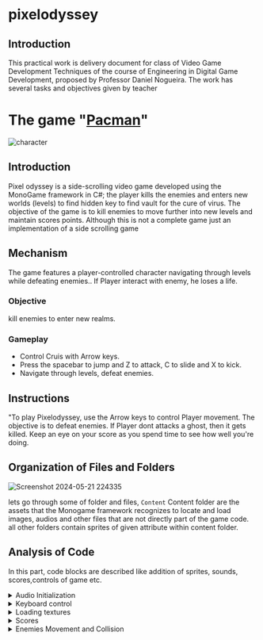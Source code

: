 # pixelodyssey
## Introduction
This practical work is delivery document for class of Video Game Development Techniques of the course of Engineering in Digital Game Development, proposed by Professor Daniel Nogueira. The work has several tasks and objectives given by teacher

# The game "[Pacman](https://github.com/Mnbel555/PIxlOdyssey)"
![character](https://github.com/Mnbel555/pixelodyssey/assets/125232753/74e83f43-766b-4570-a7f1-717f02884061)


## Introduction
Pixel odyssey is a side-scrolling video game  developed using the MonoGame framework in C#; the player kills the enemies and enters new worlds (levels) to find hidden key to find vault for the cure of virus. The objective of the game is to kill enemies to move further into new levels and maintain scores points. Although this is not a complete game just an implementation of a side scrolling game

## Mechanism 
 The game features a player-controlled character navigating through levels while defeating enemies.. If Player interact with enemy, he loses a life.

### Objective
kill enemies to enter new realms.

### Gameplay
- Control Cruis with Arrow keys.
- Press the spacebar to jump and Z to attack, C to slide and X to kick.
- Navigate through levels, defeat enemies.
  
## Instructions 
"To play Pixelodyssey, use the Arrow keys to control Player movement. The objective is to defeat enemies. If Player dont attacks a ghost, then it gets killed. Keep an eye on your score as you spend time to see how well you're doing.

## Organization of Files and Folders
![Screenshot 2024-05-21 224335](https://github.com/Mnbel555/pixelodyssey/assets/125232753/2acbf29b-84a7-4780-a2b7-4d8336a5e87f)


lets go through some of folder and files, `Content`  Content folder are  the  assets  that the  Monogame  framework recognizes  to locate and load images, audios and other files that are not directly part of the game code. all other folders contain sprites of given attribute within content folder.

##  Analysis of Code
In this part, code blocks are described like addition of sprites, sounds, scores,controls of game etc.

 <details>
    <summary>Audio Initialization</summary>
initializing sound
   
```csharp
//character.cs
  public void LoadContent(ContentManager content)
    {
        _slashSoundEffect = content.Load<SoundEffect>("slashing"); // Loading sound effect
    }

```
use of sound during attack

```csharp

if (_isSlashing && _animationManager.CurrentFrame == 0)
{
    _slashSound.Play();
}

```

</details>

<details>
    <summary>Keyboard control</summary>
  
  
Check for action inputs first, all inputs are assigned and conditions checked respectively

```csharp
// Get the current state of the keyboard
var keyboardState = Keyboard.GetState();

// Check if the right arrow key and Z key are pressed
bool isRightPressed = keyboardState.IsKeyDown(Keys.Right);
bool isZPressed = keyboardState.IsKeyDown(Keys.Z);

// Check if the Z key is pressed and no slashing action is already in progress
if (isZPressed && !(_isSlashing || _isRunSlashing))
{
    // Check if the right arrow key is pressed along with Z key
    if (isRightPressed)
    {
        _isRunSlashing = true;
        _animationManager.Play(_animations["RunSlashing"]);
        _velocity.X = _speed; // Move forward while run slashing
    }
    else
    {
        _isSlashing = true;
        _animationManager.Play(_animations["Slashing"]);
    }
}
// Check if the X key is pressed and no kicking action is already in progress
else if (keyboardState.IsKeyDown(Keys.X) && !_isKicking)
{
    _isKicking = true;
    _animationManager.Play(_animations["Kicking"]);
}
// Check if the C key is pressed and no sliding action is already in progress
else if (keyboardState.IsKeyDown(Keys.C) && !_isSliding)
{
    _isSliding = true;
    _animationManager.Play(_animations["Sliding"]);
    _velocity.X = _speed * 4; // Move forward while sliding
}
// Check if only the right arrow key is pressed and no other action is in progress
else if (isRightPressed && !_isJumping && !_isKicking && !_isSliding && !_isSlashing && !_isRunSlashing)
{
    _velocity.X = _speed;
    _animationManager.Play(_animations["Walking"]);
}
// Check if no action is in progress
else if (!_isJumping && !_isKicking && !_isSliding && !_isSlashing && !_isRunSlashing)
{
    _animationManager.Play(_animations["IdleBlinking"]);
}

```

Handle jump logic and other action logics

```csharp
// Check if the space key is pressed and the character is not already jumping
if (keyboardState.IsKeyDown(Keys.Space) && !_isJumping)
{
    _isJumping = true;
    _velocity.Y = _jumpSpeed;
    _animationManager.Play(_animations["JumpStart"]);
}

// Check if the character is currently kicking
if (_isKicking)
{
    // Check if the kicking animation is complete
    if (_animationManager.CurrentAnimation == _animations["Kicking"] && _animationManager.CurrentFrame == _animationManager.CurrentAnimation.FrameCount - 1)
    {
        _isKicking = false;
        _animationManager.Play(_animations["IdleBlinking"]);
    }
}

// Check if the character is currently slashing
if (_isSlashing)
{
    // Check if the slashing animation is complete
    if (_animationManager.CurrentAnimation == _animations["Slashing"] && _animationManager.CurrentFrame == _animationManager.CurrentAnimation.FrameCount - 1)
    {
        _isSlashing = false;
        _animationManager.Play(_animations["IdleBlinking"]);
    }
}

// Check if the character is currently running and slashing
if (_isRunSlashing)
{
    // Check if the running and slashing animation is complete
    if (_animationManager.CurrentAnimation == _animations["RunSlashing"] && _animationManager.CurrentFrame == _animationManager.CurrentAnimation.FrameCount - 1)
    {
        _isRunSlashing = false;
        _animationManager.Play(_animations["IdleBlinking"]);
    }
}

// Check if the character is currently sliding
if (_isSliding)
{
    // Check if the sliding animation is complete
    if (_animationManager.CurrentAnimation == _animations["Sliding"] && _animationManager.CurrentFrame == _animationManager.CurrentAnimation.FrameCount - 1)
    {
        _isSliding = false;
        _animationManager.Play(_animations["IdleBlinking"]);
    }
}

```
</details>

<details>
    <summary>Loading textures</summary>
  
  
 
The LoadContent method initializes the _character object, sets up event handlers for animation completion, and loads necessary content, including the character's slash sound effect.

```csharp
  // Load the background textures
backgroundTextures = new List<Texture2D>();
string[] backgroundFiles = Directory.GetFiles("Content/Background", "*.png");
foreach (var file in backgroundFiles)
{
    // Open the file 
    using (var stream = new FileStream(file, FileMode.Open))
    {
        // Load the texture from the 
        var texture = Texture2D.FromStream(game.GraphicsDevice, stream);
        
        // Add the original texture and its horizontally flipped version to the list
        backgroundTextures.Add(texture);
        backgroundTextures.Add(Texture2DExtensions.FlipHorizontally(texture, game.GraphicsDevice));
    }
}

// Load other textures and assets
heartTexture = game.Content.Load<Texture2D>("lifeline");
pathTexture = game.Content.Load<Texture2D>("hillPath");
slashSoundEffect = game.Content.Load<SoundEffect>("slashing");
trophyTexture = game.Content.Load<Texture2D>("trophy");
_font = game.Content.Load<SpriteFont>("ButtonFont");

```
Handling of backgrounds of levels
```csharp
   // Load the next background texture
        if (_currentLevel <= 2)
        {
            // For the first two levels, use the predefined backgrounds
            if (backgroundTextures.Count >= _currentLevel * 2)
            {
                Texture2D nextBackground = backgroundTextures[(_currentLevel - 1) * 2];
                Texture2D flippedBackground = backgroundTextures[(_currentLevel - 1) * 2 + 1];

                backgroundTextures.Clear();
                backgroundTextures.Add(nextBackground);
                backgroundTextures.Add(flippedBackground);
            }
        }
        else
        {
            // For levels beyond the second, select a random background from the list
            Random random = new Random();
            string[] backgroundFiles = Directory.GetFiles("Content/Background", "*.png");
            int randomIndex = random.Next(0, backgroundFiles.Length);
            using (var stream = new FileStream(backgroundFiles[randomIndex], FileMode.Open))
            {
                Texture2D newBackground = Texture2D.FromStream(game.GraphicsDevice, stream);
                Texture2D flippedBackground = Texture2DExtensions.FlipHorizontally(newBackground, game.GraphicsDevice);

                backgroundTextures.Clear();
                backgroundTextures.Add(newBackground);
                backgroundTextures.Add(flippedBackground);
            }
        }

```
</details>

<details>
    <summary>Scores</summary>
  

                                                                                                                                                  
Here,When the player completes a level or achieves a notable milestone in the game, the game logic calculates the time taken to complete that level or milestone. This time duration is represented as a TimeSpan, Once the TimeSpan representing the score is obtained, it is passed to the AddScore method of the ScoreManager instance. 
                                                                                                                                                  
```csharp


    public ScoreManager()
    {
        // Load high scores from file when ScoreManager is instantiated
        _highScores = LoadScores();
    }

    private List<TimeSpan> LoadScores()
    {
        List<TimeSpan> scores = new List<TimeSpan>();
        // Check if the high scores file exists
        if (File.Exists(_scoreFilePath))
        {
            // Read all lines from the file
            var lines = File.ReadAllLines(_scoreFilePath);
            foreach (var line in lines)
            {
                // Try parsing each line into a TimeSpan (representing a score)
                if (TimeSpan.TryParse(line, out TimeSpan score))
                {
                    scores.Add(score); // Add successfully parsed score to the list
                }
            }
        }
        // Return top 5 high scores in descending order
        return scores.OrderByDescending(x => x).Take(5).ToList();
    }

    // Add a new score to the high scores list
    public void AddScore(TimeSpan score)
    {
        _highScores.Add(score); // Add the new score
        // Keep only the top 5 high scores and order them in descending order
        _highScores = _highScores.OrderByDescending(x => x).Take(5).ToList();
        SaveScores(); // Save the updated high scores to the file
    }

    // Save the high scores list to the file
    private void SaveScores()
    {
        File.WriteAllLines(_scoreFilePath, _highScores.Select(x => x.ToString()));
    }

    // Get the top high scores
    public List<TimeSpan> GetHighScores()
    {
        return _highScores; // Return the list of high scores
    }
}


```

In the Draw method of the PlayState class, the score is displayed on the screen using SpriteBatch.DrawString                                                                                                                                                                                                                                                                
```csharp
string timerText = $"Time: {_timer.Minutes:D2}:{_timer.Seconds:D2}:{_timer.Milliseconds:D3}";
Vector2 timerSize = _font.MeasureString(timerText);
spriteBatch.DrawString(_font, timerText, new Vector2(10, game.GraphicsDevice.Viewport.Height - timerSize.Y - 10), Color.White);


```    
</details>

<details>
    <summary>Enemies Movement and Collision</summary>
It iterates through each enemy and checks if the distance between the character and the enemy is less than 150 units.If the distance check passes and the character's bounding box intersects with the enemy's bounding box, and the character is in one of the attack states (IsSlashing, IsKicking, or IsSliding), it removes the enemy from the list of enemies.
  
```csharp
    private void CheckCollisions()
        {
            // Existing enemy collision checks
            for (int i = _enemies.Count - 1; i >= 0; i--)
            {
                if (Vector2.Distance(_character.Position, _enemies[i].Position) < 150)
                {
                    if (_character.BoundingBox.Intersects(_enemies[i].BoundingBox) && (_character.IsSlashing || _character.IsKicking || _character.IsSliding))
                    {
                        _enemies.RemoveAt(i);
                    }
                }
            }

```
This method updates the enemy's behavior based on the player's position. It determines whether to attack or walk towards the player, flips the enemy sprite accordingly, and triggers events when appropriate.

```csharp
public void Update(GameTime gameTime, Vector2 playerPosition)
{
    // Calculate the direction and distance to the player
    Vector2 direction = playerPosition - _position;
    float distance = direction.Length();

    // Check if the player is within attack range
    if (distance < _attackRange)
    {
        // If not already attacking, start attacking
        if (!_isAttacking)
        {
            _isAttacking = true;
            _hasSlashed = false;
            _animationManager.Play(_animations["Slashing"]);
            System.Diagnostics.Debug.WriteLine("Playing Slashing Animation");
        }
    }
    else
    {
        // If currently attacking and not finished slashing, return
        if (_isAttacking && _animationManager.CurrentAnimation == _animations["Slashing"] && _animationManager.CurrentFrame < _animationManager.CurrentAnimation.FrameCount - 1)
        {
            return;
        }

        // If not within attack range, stop attacking and start walking
        _isAttacking = false;
        _animationManager.Play(_animations["Walking"]);
        System.Diagnostics.Debug.WriteLine("Playing Walking Animation");
        direction.Normalize();
        _position += direction * _speed;
    }

    // Flip the enemy sprite based on the direction of movement
    if (direction.X > 0)
    {
        _animationManager.SpriteEffect = SpriteEffects.None;
    }
    else
    {
        _animationManager.SpriteEffect = SpriteEffects.FlipHorizontally;
    }

    // Adjust the Y-coordinate to keep the enemy on the track and lower it
    _position.Y = playerPosition.Y + _yOffset;

    // Update the position and animation manager
    _animationManager.Position = _position;
    _animationManager.Update(gameTime);

    // Trigger the OnSlashComplete event if the slashing animation is complete and hasn't been triggered yet
    if (_isAttacking && !_hasSlashed && _animationManager.CurrentAnimation == _animations["Slashing"] && _animationManager.CurrentFrame == _animationManager.CurrentAnimation.FrameCount - 1)
    {
        OnSlashComplete?.Invoke();
        _hasSlashed = true;
        _isAttacking = false;
    }
}

```
</details>



